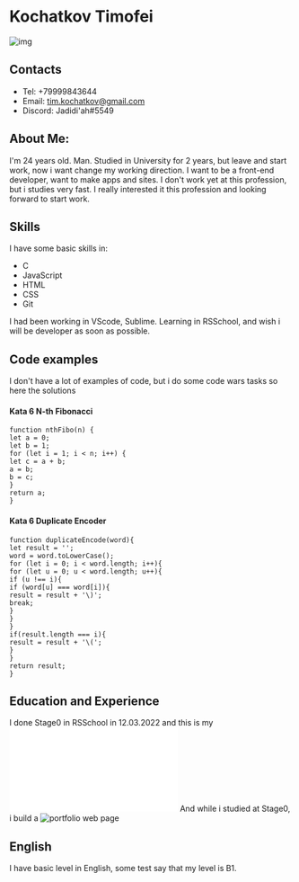 # __Kochatkov Timofei__
![img](/rsschool-cv/images/6htn2oFOkcA.jpg)
## Contacts 
* Tel: +79999843644
* Email: tim.kochatkov@gmail.com
* Discord: Jadidi'ah#5549
## About Me:
I'm 24 years old. Man. Studied in University for 2 years, but leave and start work, now i want change my working direction.
I want to be a front-end developer, want to make apps and sites.
I don't work yet at this profession, but i studies very fast. I really interested it this profession and looking forward to start work.
## Skills
I have some basic skills in:
* C
* JavaScript
* HTML
* CSS
* Git

I had been working in VScode, Sublime.
Learning in RSSchool, and wish i will be developer as soon as possible.
## Code examples
I don't have a lot of examples of code, but i do some code wars tasks so here the solutions 
#### Kata 6 N-th Fibonacci
`function nthFibo(n) {`  
  `let a = 0;`  
  `let b = 1;`  
  `for (let i = 1; i < n; i++) {`  
    `let c = a + b;`  
    `a = b;`  
    `b = c;`  
  `}`  
  `return a;`  
`}`  
#### Kata 6 Duplicate Encoder
`function duplicateEncode(word){`  
  `let result = '';`  
  `word = word.toLowerCase();`  
  `for (let i = 0; i < word.length; i++){`  
    `for (let u = 0; u < word.length; u++){`  
      `if (u !== i){`  
        `if (word[u] === word[i]){`  
          `result = result + '\)';`  
          `break;`  
        `}`  
      `}`  
    `}`  
    `if(result.length === i){`  
      `result = result + '\(';`  
    `}`  
  `}`  
  `return result;`  
`}`  
## Education and Experience
I done Stage0 in RSSchool in 12.03.2022 and this is my ![certificate](/rsschool-cv/images/certificate-Stage0.pdf)
And while i studied at Stage0, i build a ![portfolio web page](https://rolling-scopes-school.github.io/n1ctly-JSFEPRESCHOOL/portfolio) 
## English
I have basic level in English, some test say that my level is B1.
